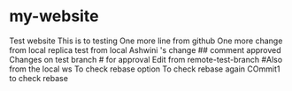 # my-website
Test website
This is to testing
One more line from github
One more change from local replica
test from local
Ashwini 's change ## comment approved
Changes on test branch # for approval
Edit from remote-test-branch #Also from the local ws
To check rebase option
To check rebase again
COmmit1 to check rebase
